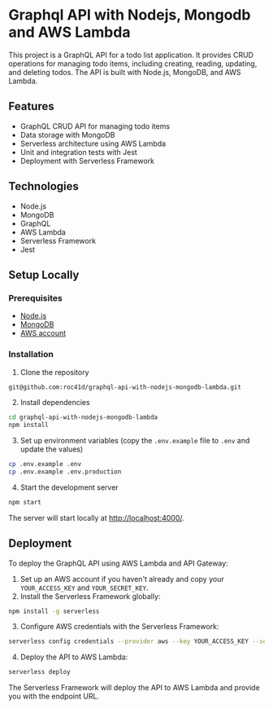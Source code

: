 # Graphql API with Nodejs, Mongodb and AWS Lambda

This project is a GraphQL API for a todo list application. It provides CRUD operations for managing todo items, including creating, reading, updating, and deleting todos. The API is built with Node.js, MongoDB, and AWS Lambda.

## Features
- GraphQL CRUD API for managing todo items
- Data storage with MongoDB
- Serverless architecture using AWS Lambda
- Unit and integration tests with Jest
- Deployment with Serverless Framework

## Technologies
- Node.js
- MongoDB
- GraphQL
- AWS Lambda
- Serverless Framework
- Jest

## Setup Locally

### Prerequisites
- [Node.js](https://nodejs.org/en/download)
- [MongoDB](https://www.mongodb.com/cloud/atlas/register)
- [AWS account](https://aws.amazon.com/resources/create-account/)


<!-- create a hypelink -->
### Installation
1. Clone the repository
```bash
git@github.com:roc41d/graphql-api-with-nodejs-mongodb-lambda.git
```

2. Install dependencies
```bash
cd graphql-api-with-nodejs-mongodb-lambda
npm install
```

3. Set up environment variables (copy the `.env.example` file to `.env` and update the values)
```bash
cp .env.example .env
cp .env.example .env.production
```

4. Start the development server
```bash
npm start
```
The server will start locally at [http://localhost:4000/](http://localhost:4000/).


## Deployment
To deploy the GraphQL API using AWS Lambda and API Gateway:

1. Set up an AWS account if you haven't already and copy your `YOUR_ACCESS_KEY` and `YOUR_SECRET_KEY`.
2. Install the Serverless Framework globally:
```bash
npm install -g serverless
```
3. Configure AWS credentials with the Serverless Framework:
```bash
serverless config credentials --provider aws --key YOUR_ACCESS_KEY --secret YOUR_SECRET_KEY
```
4. Deploy the API to AWS Lambda:
```bash
serverless deploy
```
The Serverless Framework will deploy the API to AWS Lambda and provide you with the endpoint URL.
